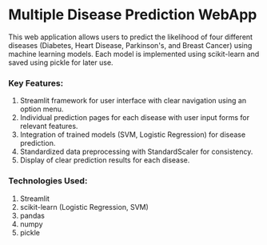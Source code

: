 # Multiple Disease Prediction WebApp

This web application allows users to predict the likelihood of four different diseases (Diabetes, Heart Disease, Parkinson's, and Breast Cancer) using machine learning models. Each model is implemented using scikit-learn and saved using pickle for later use.

### Key Features:

1. Streamlit framework for user interface with clear navigation using an option menu.
2. Individual prediction pages for each disease with user input forms for relevant features.
3. Integration of trained models (SVM, Logistic Regression) for disease prediction.
4. Standardized data preprocessing with StandardScaler for consistency.
5. Display of clear prediction results for each disease.

### Technologies Used:
1. Streamlit
2. scikit-learn (Logistic Regression, SVM)
3. pandas
4. numpy
5. pickle
